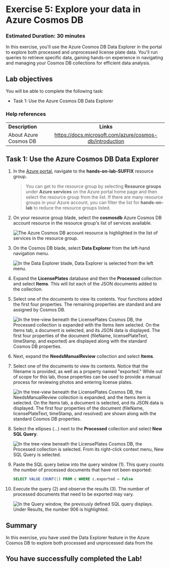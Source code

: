 # Exercise 5: Explore your data in Azure Cosmos DB

### Estimated Duration: 30 minutes

In this exercise, you'll use the Azure Cosmos DB Data Explorer in the portal to explore both processed and unprocessed license plate data. You'll run queries to retrieve specific data, gaining hands-on experience in navigating and managing your Cosmos DB collections for efficient data analysis.

## Lab objectives

You will be able to complete the following task:

- Task 1: Use the Azure Cosmos DB Data Explorer

### Help references

|                       |                                                           |
| --------------------- | :-------------------------------------------------------: |
| **Description**       |                         **Links**                         |
| About Azure Cosmos DB | <https://docs.microsoft.com/azure/cosmos-db/introduction> |

## Task 1: Use the Azure Cosmos DB Data Explorer

1. In the [Azure portal](https://portal.azure.com), navigate to the **hands-on-lab-SUFFIX** resource group.

   > You can get to the resource group by selecting **Resource groups** under **Azure services** on the Azure portal home page and then select the resource group from the list. If there are many resource groups in your Azure account, you can filter the list for **hands-on-lab** to reduce the resource groups listed.

1. On your resource group blade, select the **cosmosdb** Azure Cosmos DB account resource in the resource group's list of services available.

   ![The Azure Cosmos DB account resource is highlighted in the list of services in the resource group.](media/resource-group-cosmos-db-account.png "Resources")

1. On the Cosmos DB blade, select **Data Explorer** from the left-hand navigation menu.

   ![In the Data Explorer blade, Data Explorer is selected from the left menu.](media/cosmosdb-data-explorer.png 'Data Explorer')

1. Expand the **LicensePlates** database and then the **Processed** collection and select **Items**. This will list each of the JSON documents added to the collection.

1. Select one of the documents to view its contents. Your functions added the first four properties. The remaining properties are standard and are assigned by Cosmos DB.

   ![In the tree-view beneath the LicensePlates Cosmos DB, the Processed collection is expanded with the Items item selected. On the Items tab, a document is selected, and its JSON data is displayed. The first four properties of the document (fileName, licensePlateText, timeStamp, and exported) are displayed along with the standard Cosmos DB properties.](media/data-explorer-processed.png 'Data Explorer')

1. Next, expand the **NeedsManualReview** collection and select **Items**.

1. Select one of the documents to view its contents. Notice that the filename is provided, as well as a property named "exported." While out of scope for this lab, those properties can be used to provide a manual process for reviewing photos and entering license plates.

   ![In the tree-view beneath the LicensePlates Cosmos DB, the NeedsManualReview collection is expanded, and the Items item is selected. On the Items tab, a document is selected, and its JSON data is displayed. The first four properties of the document (fileName, licensePlateText, timeStamp, and resolved) are shown along with the standard Cosmos DB properties.](media/data-explorer-needsreviewtask.png 'Data Explorer')

1. Select the ellipses (...) next to the **Processed** collection and select **New SQL Query**.

   ![In the tree-view beneath the LicensePlates Cosmos DB, the Processed collection is selected. From its right-click context menu, New SQL Query is selected.](media/cosmosdb-processed-sqlquery.png 'Data Explorer')

1. Paste the SQL query below into the query window (1). This query counts the number of processed documents that have not been exported:

   ```sql
   SELECT VALUE COUNT(1) FROM c WHERE c.exported = false
   ```

1. Execute the query (2) and observe the results (3). The number of processed documents that need to be exported may vary.

   ![In the Query window, the previously defined SQL query displays. Under Results, the number 906 is highlighted.](media/execute-query-cosomosdb.png 'Query 1 tab')

## Summary

In this exercise, you have used the Data Explorer feature in the Azure Cosmos DB to explore both processed and unprocessed data from the 

## You have successfully completed the Lab!